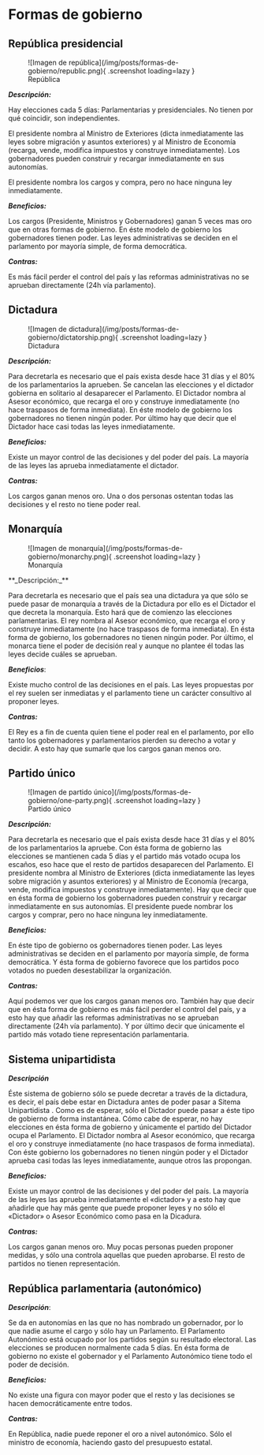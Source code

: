 # Formas de gobierno

## República presidencial

<figure markdown>
  ![Imagen de república](/img/posts/formas-de-gobierno/republic.png){ .screenshot loading=lazy }
  <figcaption>República</figcaption>
</figure>

_**Descripción:**_

Hay elecciones cada 5 días: Parlamentarias y presidenciales. No tienen por qué coincidir, son independientes.

El presidente nombra al Ministro de Exteriores (dicta inmediatamente las leyes sobre migración y asuntos exteriores) y al Ministro de Economía (recarga, vende, modifica impuestos y construye inmediatamente). Los gobernadores pueden construir y recargar inmediatamente en sus autonomías. 

El presidente nombra los cargos y compra, pero no hace ninguna ley inmediatamente.

**_Beneficios:_**

Los cargos (Presidente, Ministros y Gobernadores) ganan 5 veces mas oro que en otras formas de gobierno. En éste modelo de gobierno los gobernadores tienen poder. Las leyes administrativas se deciden en el parlamento por mayoría simple, de forma democrática.

**_Contras:_**

Es más fácil perder el control del país y las reformas administrativas no se aprueban directamente (24h vía parlamento).

## Dictadura

<figure markdown>
  ![Imagen de dictadura](/img/posts/formas-de-gobierno/dictatorship.png){ .screenshot loading=lazy }
  <figcaption>Dictadura</figcaption>
</figure>

**_Descripción:_**

Para decretarla es necesario que el país exista desde hace 31 días y el 80% de los parlamentarios la aprueben. Se cancelan las elecciones y el dictador gobierna en solitario al desaparecer el Parlamento. El Dictador nombra al Asesor económico, que recarga el oro y construye inmediatamente (no hace traspasos de forma inmediata). En éste modelo de gobierno los gobernadores no tienen ningún poder. Por último hay que decir que el Dictador hace casi todas las leyes inmediatamente.

**_Beneficios:_**

Existe un mayor control de las decisiones y del poder del país. La mayoría de las leyes las aprueba inmediatamente el dictador.

**_Contras:_**

Los cargos ganan menos oro. Una o dos personas ostentan todas las decisiones y el resto no tiene poder real.

## Monarquía
<figure markdown>
  ![Imagen de monarquía](/img/posts/formas-de-gobierno/monarchy.png){ .screenshot loading=lazy }
  <figcaption>Monarquía</figcaption>
</figure>
**_Descripción:_**

Para decretarla es necesario que el país sea una dictadura ya que sólo se puede pasar de monarquía a través de la Dictadura por ello es el Dictador el que decreta la monarquía. Esto hará que de comienzo las elecciones parlamentarias. El rey nombra al Asesor económico, que recarga el oro y construye inmediatamente (no hace traspasos de forma inmediata). En ésta forma de gobierno, los gobernadores no tienen ningún poder. Por último, el monarca tiene el poder de decisión real y aunque no plantee él todas las leyes decide cuáles se aprueban.

**_Beneficios_**:

Existe mucho control de las decisiones en el país. Las leyes propuestas por el rey suelen ser inmediatas y el parlamento tiene un carácter consultivo al proponer leyes.

**_Contras:_**

El Rey es a fin de cuenta quien tiene el poder real en el parlamento, por ello tanto los gobernadores y parlamentarios pierden su derecho a votar y decidir. A esto hay que sumarle que los cargos ganan menos oro.

## Partido único

<figure markdown>
  ![Imagen de partido único](/img/posts/formas-de-gobierno/one-party.png){ .screenshot loading=lazy }
  <figcaption>Partido único</figcaption>
</figure>

**_Descripción:_**

Para decretarla es necesario que el país exista desde hace 31 días y el 80% de los parlamentarios la apruebe. Con ésta forma de gobierno las elecciones se mantienen cada 5 días y el partido más votado ocupa los escaños, eso hace que el resto de partidos desaparecen del Parlamento. El presidente nombra al Ministro de Exteriores (dicta inmediatamente las leyes sobre migración y asuntos exteriores) y al Ministro de Economía (recarga, vende, modifica impuestos y construye inmediatamente). Hay que decir que en ésta forma de gobierno los gobernadores pueden construir y recargar inmediatamente en sus autonomías. El presidente puede nombrar los cargos y comprar, pero no hace ninguna ley inmediatamente.

**_Beneficios:_**

En éste tipo de gobierno os gobernadores tienen poder. Las leyes administrativas se deciden en el parlamento por mayoría simple, de forma democrática. Y ésta forma de gobierno favorece que los partidos poco votados no pueden desestabilizar la organización.

**_Contras:_** 

Aquí podemos ver que los cargos ganan menos oro. También hay que decir que en ésta forma de gobierno es más fácil perder el control del país, y a esto hay que añadir las reformas administrativas no se aprueban directamente (24h vía parlamento). Y por último decir que únicamente el partido más votado tiene representación parlamentaria.

## Sistema unipartidista

**_Descripción_**

Éste sistema de gobierno sólo se puede decretar a través de la dictadura, es decir, el país debe estar en Dictadura antes de poder pasar a Sitema Unipartidista . Como es de esperar, sólo el Dictador puede pasar a éste tipo de gobierno de forma instantánea. Cómo cabe de esperar, no hay elecciones en ésta forma de gobierno y únicamente el partido del Dictador ocupa el Parlamento. El Dictador nombra al Asesor económico, que recarga el oro y construye inmediatamente (no hace traspasos de forma inmediata). Con éste gobierno los gobernadores no tienen ningún poder y el Dictador aprueba casi todas las leyes inmediatamente, aunque otros las propongan.

**_Beneficios:_**

Existe un mayor control de las decisiones y del poder del país. La mayoría de las leyes las aprueba inmediatamente el «dictador» y a esto hay que añadirle que hay más gente que puede proponer leyes y no sólo el «Dictador» o Asesor Económico como pasa en la Dicadura.  

**_Contras:_**

Los cargos ganan menos oro. Muy pocas personas pueden proponer medidas, y sólo una controla aquellas que pueden aprobarse. El resto de partidos no tienen representación.

## República parlamentaria (autonómico)

**_Descripción_**:

Se da en autonomías en las que no has nombrado un gobernador, por lo que nadie asume el cargo y sólo hay un Parlamento. El Parlamento Autonómico está ocupado por los partidos según su resultado electoral. Las elecciones se producen normalmente cada 5 días. En ésta forma de gobierno no existe el gobernador y el Parlamento Autonómico tiene todo el poder de decisión.  

**_Beneficios:_**

No existe una figura con mayor poder que el resto y las decisiones se hacen democráticamente entre todos.

**_Contras:_**

En República, nadie puede reponer el oro a nivel autonómico. Sólo el ministro de economía, haciendo gasto del presupuesto estatal.

